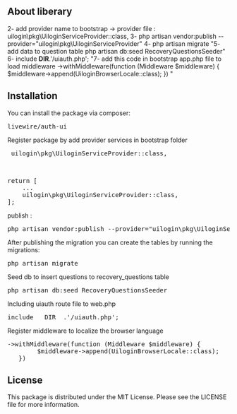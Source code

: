 
## About  liberary



2- add provider name to bootstrap -> provider file : uilogin\pkg\UiloginServiceProvider::class,
3- php artisan vendor:publish --provider="uilogin\pkg\UiloginServiceProvider" 
4- php artisan migrate 
"5- add data to question table 
php artisan db:seed RecoveryQuestionsSeeder"
6- include __DIR__.'/uiauth.php';
"7- add this code  in bootstrap app.php file to load middleware 
  ->withMiddleware(function (Middleware $middleware) {
        $middleware->append(UiloginBrowserLocale::class);
   }) "


 
## Installation
You can install the package via composer:

<pre><span>livewire/auth-ui</span></pre>

 
Register package by add provider services in bootstrap folder 
<pre><span> uilogin\pkg\UiloginServiceProvider::class, </span></pre>

<pre><span>
 
return [
    ...
    uilogin\pkg\UiloginServiceProvider::class,
];
</span></pre>

publish :

<pre><span>php artisan vendor:publish --provider="uilogin\pkg\UiloginServiceProvider" </span></pre>

After publishing the migration you can create the  tables by running the migrations:

<pre><span>php artisan migrate</span></pre>


Seed db to insert questions to recovery_questions table

<pre><span>php artisan db:seed RecoveryQuestionsSeeder</span></pre>


Including uiauth route file to web.php

<pre><span>include __DIR__.'/uiauth.php';</span></pre>

Register middleware to localize the browser language

 <pre><span>->withMiddleware(function (Middleware $middleware) {
        $middleware->append(UiloginBrowserLocale::class);
   }) </span></pre>


   ## License
   This package is distributed under the MIT License. Please see the LICENSE file for more information.
